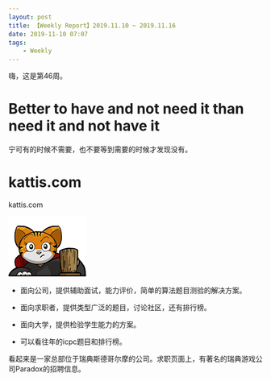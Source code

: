 ```yaml
---
layout: post
title: 【Weekly Report】2019.11.10 ~ 2019.11.16
date: 2019-11-10 07:07
tags:
    - Weekly
---
```


嗨，这是第46周。

# Better to have and not need it than need it and not have it

宁可有的时候不需要，也不要等到需要的时候才发现没有。

# kattis.com

kattis.com

![kattis](https://raw.githubusercontent.com/plusplus7/solutions/master/weekly/2019/miscs/week46/kattis.png)

* 面向公司，提供辅助面试，能力评价，简单的算法题目测验的解决方案。

* 面向求职者，提供类型广泛的题目，讨论社区，还有排行榜。

* 面向大学，提供检验学生能力的方案。

* 可以看往年的icpc题目和排行榜。

看起来是一家总部位于瑞典斯德哥尔摩的公司。求职页面上，有著名的瑞典游戏公司Paradox的招聘信息。
